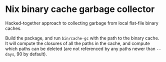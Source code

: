 # Nix binary cache garbage collector

Hacked-together approach to collecting garbage from local flat-file
binary caches.

Build the package, and run `bin/cache-gc` with the path to the binary
cache. It will compute the closures of all the paths in the cache, and
compute which paths can be deleted (are not referenced by any paths
newer than `--days`, 90 by default).
